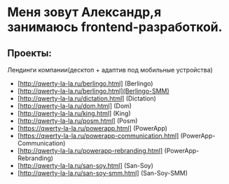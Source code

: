 # Меня зовут Александр,я занимаюсь frontend-разработкой.

## Проекты: 

Лендинги компании(десктоп + адаптив под мобильные устройства)
- [http://qwerty-la-la.ru/berlingo.html] (Berlingo)
- [http://qwerty-la-la.ru/berlingo.html](Berlingo-SMM)
- [http://qwerty-la-la.ru/dictation.html] (Dictation)
- [http://qwerty-la-la.ru/dom.html] (Dom)
- [http://qwerty-la-la.ru/king.html] (King)
- [http://qwerty-la-la.ru/posm.html] (Posm)
- [https://qwerty-la-la.ru/powerapp.html] (PowerApp)
- [https://qwerty-la-la.ru/powerapp-communication.html] (PowerApp-Communication)
- [http://qwerty-la-la.ru/powerapp-rebranding.html] (PowerApp-Rebranding)
- [http://qwerty-la-la.ru/san-soy.html] (San-Soy)
- [http://qwerty-la-la.ru/san-soy-smm.html] (San-Soy-SMM)

